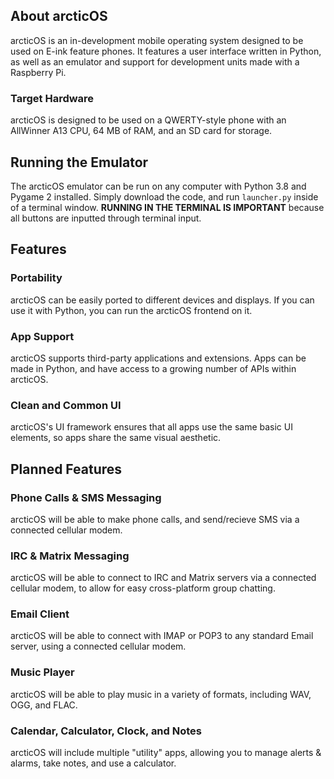 ## About arcticOS
arcticOS is an in-development mobile operating system designed to be used on E-ink feature phones. It features a user interface written in Python, as well as an emulator and support for development units made with a Raspberry Pi.

### Target Hardware
arcticOS is designed to be used on a QWERTY-style phone with an AllWinner A13 CPU, 64 MB of RAM, and an SD card for storage.

## Running the Emulator
The arcticOS emulator can be run on any computer with Python 3.8 and Pygame 2 installed. Simply download the code, and run `launcher.py` inside of a terminal window. **RUNNING IN THE TERMINAL IS IMPORTANT** because all buttons are inputted through terminal input.

## Features
### Portability
arcticOS can be easily ported to different devices and displays. If you can use it with Python, you can run the arcticOS frontend on it.

### App Support
arcticOS supports third-party applications and extensions. Apps can be made in Python, and have access to a growing number of APIs within arcticOS.

### Clean and Common UI
arcticOS's UI framework ensures that all apps use the same basic UI elements, so apps share the same visual aesthetic.

## Planned Features
### Phone Calls & SMS Messaging
arcticOS will be able to make phone calls, and send/recieve SMS via a connected cellular modem.

### IRC & Matrix Messaging
arcticOS will be able to connect to IRC and Matrix servers via a connected cellular modem, to allow for easy cross-platform group chatting.

### Email Client
arcticOS will be able to connect with IMAP or POP3 to any standard Email server, using a connected cellular modem.

### Music Player
arcticOS will be able to play music in a variety of formats, including WAV, OGG, and FLAC.

### Calendar, Calculator, Clock, and Notes
arcticOS will include multiple "utility" apps, allowing you to manage alerts & alarms, take notes, and use a calculator.
